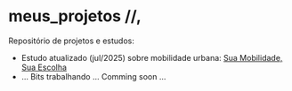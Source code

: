 # meus_projetos //,
Repositório de projetos e estudos:

* Estudo atualizado (jul/2025) sobre mobilidade urbana: [Sua Mobilidade, Sua Escolha](https://github.com/cristianobonat/projetos/blob/3ef7afd6c96db6184e12c4bd6587e1addee37dfa/Estudo%20Mobilidade%20Urbana%20POA%2031072025.html)
* ... Bits trabalhando ... Comming soon ...
